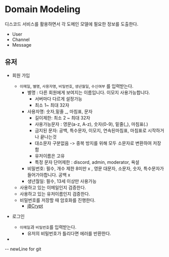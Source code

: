 # Domain Modeling
디스코드 서비스를 활용하면서 각 도메인 모델에 필요한 정보를 도출한다.


- User
- Channel
- Message

## 유저

- 회원 가입
  - `이메일`, `별명`, `사용자명`, `비밀번호`, `생년월일`, `수신여부` 를 입력받는다.
    - 별명 : 다른 회원에게 보여지는 이름입니다. 이모지 사용가능합니다.
      - 서버마다 다르게 설정가능
      - 최소 1~ 최대 32자
    - 사용자명: 숫자,밑줄 _, 마침표, 문자
      - 길이제한: 최소 2 ~ 최대 32자
      - 사용가능문자 : 영문(a-z, A-z), 숫자(0-9), 밑줄(_), 마침표(.)
      - 금지된 문자: 공백, 특수문자, 이모지, 연속된마침표, 마침표로 시작하거나 끝나는것
      - 대소문자 구분없음 -> 중복 방지를 위해 모두 소문자로 변환하여 저장함
      - 유저이름은 고유
      - 특정 문자 단어제한 : discord, admin, moderator, 욕설
    - 비밀번호: 필수, 개수 제한 8미만 x , 영문 대문자, 소문자, 숫자, 특수문자가 들어가야합니다. 공백 x
    - 생년월일: 필수, 13세 이상만 사용가능
  - 사용하고 있는 이메일인지 검증한다.
  - 사용하고 있는 유저이름인지 검증한다.
  - 비밀번호를 저장할 때 암호화를 진행한다.
    - [jBCrypt](https://www.mindrot.org/projects/jBCrypt/)

- 로그인
  - `이메일`과 `비밀번호`를 입력받는다.
    - 유저의 비밀번호가 틀리다면 에러를 반환한다.

- 


-- newLine for git
